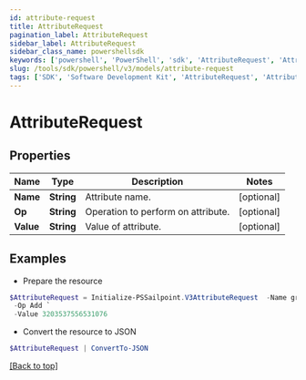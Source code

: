 ```yaml
---
id: attribute-request
title: AttributeRequest
pagination_label: AttributeRequest
sidebar_label: AttributeRequest
sidebar_class_name: powershellsdk
keywords: ['powershell', 'PowerShell', 'sdk', 'AttributeRequest', 'AttributeRequest'] 
slug: /tools/sdk/powershell/v3/models/attribute-request
tags: ['SDK', 'Software Development Kit', 'AttributeRequest', 'AttributeRequest']
---
```



# AttributeRequest

## Properties

Name | Type | Description | Notes
------------ | ------------- | ------------- | -------------
**Name** | **String** | Attribute name. | [optional] 
**Op** | **String** | Operation to perform on attribute. | [optional] 
**Value** | **String** | Value of attribute. | [optional] 

## Examples

- Prepare the resource
```powershell
$AttributeRequest = Initialize-PSSailpoint.V3AttributeRequest  -Name groups `
 -Op Add `
 -Value 3203537556531076
```

- Convert the resource to JSON
```powershell
$AttributeRequest | ConvertTo-JSON
```


[[Back to top]](#) 

